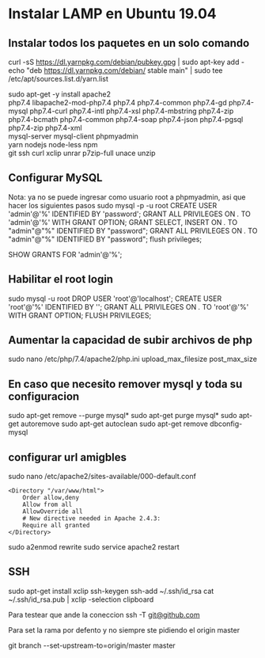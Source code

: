 # Instalar LAMP en Ubuntu 19.04
## Instalar todos los paquetes en un solo comando
curl -sS https://dl.yarnpkg.com/debian/pubkey.gpg | sudo apt-key add -
echo "deb https://dl.yarnpkg.com/debian/ stable main" | sudo tee /etc/apt/sources.list.d/yarn.list

sudo apt-get -y install apache2 \
php7.4 libapache2-mod-php7.4 php7.4 php7.4-common php7.4-gd php7.4-mysql php7.4-curl php7.4-intl php7.4-xsl php7.4-mbstring php7.4-zip php7.4-bcmath php7.4-common php7.4-soap php7.4-json php7.4-pgsql php7.4-zip php7.4-xml \
mysql-server mysql-client phpmyadmin \
yarn nodejs node-less npm \
git ssh curl xclip unrar p7zip-full unace unzip

## Configurar MySQL
Nota: ya no se puede ingresar como usuario root a phpmyadmin, asi que hacer los siguientes pasos
sudo mysql -p -u root
CREATE USER 'admin'@'%' IDENTIFIED BY 'password';
GRANT ALL PRIVILEGES ON *.* TO 'admin'@'%' WITH GRANT OPTION;
GRANT SELECT, INSERT ON *.* TO "admin"@"%" IDENTIFIED BY "password";
GRANT ALL PRIVILEGES ON *.* TO "admin"@"%" IDENTIFIED BY "password";
flush privileges;

SHOW GRANTS FOR 'admin'@'%';

## Habilitar el root login
sudo mysql -u root
DROP USER 'root'@'localhost';
CREATE USER 'root'@'%' IDENTIFIED BY '';
GRANT ALL PRIVILEGES ON *.* TO 'root'@'%' WITH GRANT OPTION;
FLUSH PRIVILEGES;

## Aumentar la capacidad de subir archivos de php
sudo nano /etc/php/7.4/apache2/php.ini
upload_max_filesize
post_max_size
## En caso que necesito remover mysql y toda su configuracion
sudo apt-get remove --purge mysql*
sudo apt-get purge mysql*
sudo apt-get autoremove
sudo apt-get autoclean
sudo apt-get remove dbconfig-mysql

## configurar url amigbles
sudo nano /etc/apache2/sites-available/000-default.conf

	<Directory "/var/www/html">
		Order allow,deny
		Allow from all
		AllowOverride all
		# New directive needed in Apache 2.4.3:
		Require all granted
	</Directory>

sudo a2enmod rewrite
sudo service apache2 restart

## SSH

sudo apt-get install xclip
ssh-keygen
ssh-add ~/.ssh/id_rsa
cat ~/.ssh/id_rsa.pub | xclip -selection clipboard

Para testear que ande la coneccion
ssh -T git@github.com

Para set la rama por defento y no siempre ste pidiendo el origin master

git branch --set-upstream-to=origin/master master
